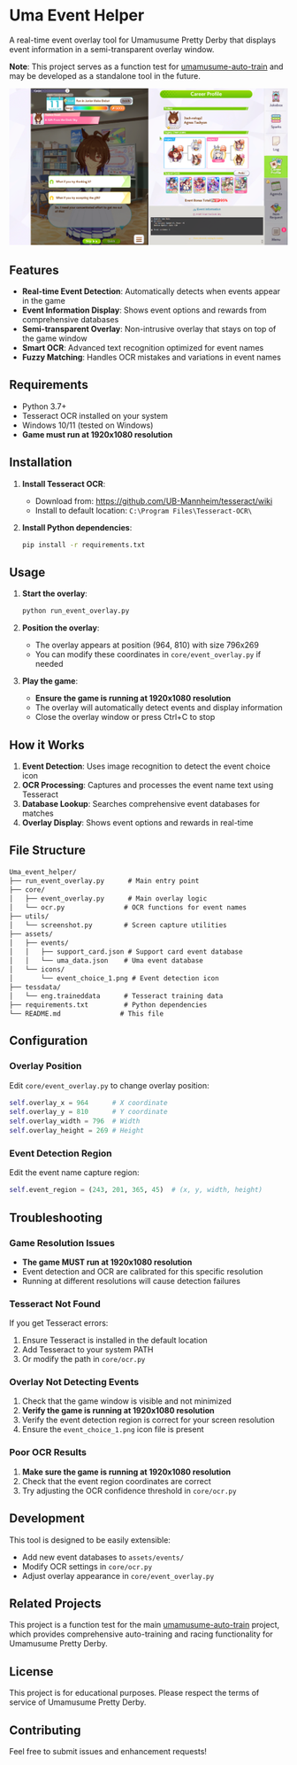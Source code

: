 # Uma Event Helper

A real-time event overlay tool for Umamusume Pretty Derby that displays event information in a semi-transparent overlay window.

**Note**: This project serves as a function test for [umamusume-auto-train](https://github.com/Kisegami/umamusume-auto-train) and may be developed as a standalone tool in the future.

![Screenshot](Screenshot.png)

## Features

- **Real-time Event Detection**: Automatically detects when events appear in the game
- **Event Information Display**: Shows event options and rewards from comprehensive databases
- **Semi-transparent Overlay**: Non-intrusive overlay that stays on top of the game window
- **Smart OCR**: Advanced text recognition optimized for event names
- **Fuzzy Matching**: Handles OCR mistakes and variations in event names

## Requirements

- Python 3.7+
- Tesseract OCR installed on your system
- Windows 10/11 (tested on Windows)
- **Game must run at 1920x1080 resolution**

## Installation

1. **Install Tesseract OCR**:
   - Download from: https://github.com/UB-Mannheim/tesseract/wiki
   - Install to default location: `C:\Program Files\Tesseract-OCR\`

2. **Install Python dependencies**:
   ```bash
   pip install -r requirements.txt
   ```

## Usage

1. **Start the overlay**:
   ```bash
   python run_event_overlay.py
   ```

2. **Position the overlay**:
   - The overlay appears at position (964, 810) with size 796x269
   - You can modify these coordinates in `core/event_overlay.py` if needed

3. **Play the game**:
   - **Ensure the game is running at 1920x1080 resolution**
   - The overlay will automatically detect events and display information
   - Close the overlay window or press Ctrl+C to stop

## How it Works

1. **Event Detection**: Uses image recognition to detect the event choice icon
2. **OCR Processing**: Captures and processes the event name text using Tesseract
3. **Database Lookup**: Searches comprehensive event databases for matches
4. **Overlay Display**: Shows event options and rewards in real-time

## File Structure

```
Uma_event_helper/
├── run_event_overlay.py      # Main entry point
├── core/
│   ├── event_overlay.py      # Main overlay logic
│   └── ocr.py               # OCR functions for event names
├── utils/
│   └── screenshot.py        # Screen capture utilities
├── assets/
│   ├── events/
│   │   ├── support_card.json # Support card event database
│   │   └── uma_data.json    # Uma event database
│   └── icons/
│       └── event_choice_1.png # Event detection icon
├── tessdata/
│   └── eng.traineddata      # Tesseract training data
├── requirements.txt         # Python dependencies
└── README.md               # This file
```

## Configuration

### Overlay Position
Edit `core/event_overlay.py` to change overlay position:
```python
self.overlay_x = 964      # X coordinate
self.overlay_y = 810      # Y coordinate
self.overlay_width = 796  # Width
self.overlay_height = 269 # Height
```

### Event Detection Region
Edit the event name capture region:
```python
self.event_region = (243, 201, 365, 45)  # (x, y, width, height)
```

## Troubleshooting

### Game Resolution Issues
- **The game MUST run at 1920x1080 resolution**
- Event detection and OCR are calibrated for this specific resolution
- Running at different resolutions will cause detection failures

### Tesseract Not Found
If you get Tesseract errors:
1. Ensure Tesseract is installed in the default location
2. Add Tesseract to your system PATH
3. Or modify the path in `core/ocr.py`

### Overlay Not Detecting Events
1. Check that the game window is visible and not minimized
2. **Verify the game is running at 1920x1080 resolution**
3. Verify the event detection region is correct for your screen resolution
4. Ensure the `event_choice_1.png` icon file is present

### Poor OCR Results
1. **Make sure the game is running at 1920x1080 resolution**
2. Check that the event region coordinates are correct
3. Try adjusting the OCR confidence threshold in `core/ocr.py`

## Development

This tool is designed to be easily extensible:
- Add new event databases to `assets/events/`
- Modify OCR settings in `core/ocr.py`
- Adjust overlay appearance in `core/event_overlay.py`

## Related Projects

This project is a function test for the main [umamusume-auto-train](https://github.com/Kisegami/umamusume-auto-train) project, which provides comprehensive auto-training and racing functionality for Umamusume Pretty Derby.

## License

This project is for educational purposes. Please respect the terms of service of Umamusume Pretty Derby.

## Contributing

Feel free to submit issues and enhancement requests! 